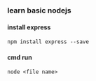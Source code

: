 ### learn basic nodejs

#### install express
```
npm install express --save
```

#### cmd run 
```
node <file name>
```
